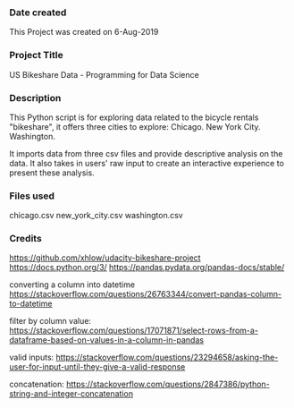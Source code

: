### Date created
This Project was created on 6-Aug-2019

### Project Title
US Bikeshare Data - Programming for Data Science

### Description
This Python script is for exploring data related to the bicycle rentals "bikeshare", it offers three cities to explore:
Chicago.
New York City.
Washington.

It imports data from three csv files and provide descriptive analysis on the data. It also takes in users' raw input to create an interactive experience to present these analysis.

### Files used
chicago.csv
new_york_city.csv
washington.csv

### Credits
https://github.com/xhlow/udacity-bikeshare-project
https://docs.python.org/3/
https://pandas.pydata.org/pandas-docs/stable/

converting a column into datetime
https://stackoverflow.com/questions/26763344/convert-pandas-column-to-datetime

filter by column value:
https://stackoverflow.com/questions/17071871/select-rows-from-a-dataframe-based-on-values-in-a-column-in-pandas

valid inputs:
https://stackoverflow.com/questions/23294658/asking-the-user-for-input-until-they-give-a-valid-response

concatenation:
https://stackoverflow.com/questions/2847386/python-string-and-integer-concatenation
